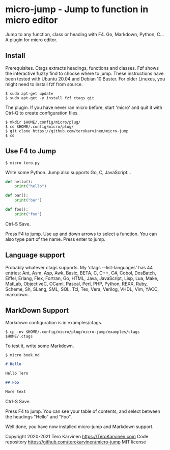 # micro-jump - Jump to function in micro editor

Jump to any function, class or heading with F4. Go, Markdown, Python, C... A plugin for micro editor. 

## Install

Prerequisites. Ctags extracts headings, functions and classes. Fzf shows the interactive fuzzy find to choose where to jump. These instructions have been tested with Ubuntu 20.04 and Debian 10 Buster. For older Linuxes, you might need to install fzf from source. 

	$ sudo apt-get update
	$ sudo apt-get -y install fzf ctags git

The plugin. If you have never ran micro before, start 'micro' and quit it with Ctrl-Q to create configuration files. 

	$ mkdir $HOME/.config/micro/plug/
	$ cd $HOME/.config/micro/plug/
	$ git clone https://github.com/terokarvinen/micro-jump
	$ cd

## Use F4 to Jump

	$ micro tero.py

Write some Python. Jump also supports Go, C, JavaScript...

```python
def hello():
    print("hello")

def bar():
    print("bar")

def foo():
    print("foo")
```

Ctrl-S Save. 

Press F4 to jump. Use up and down arrows to select a function. You can also type part of the name. Press enter to jump.

## Language support

Probably whatever ctags supports. My 'ctags --list-languages' has 44 entries: 
Ant, Asm, Asp, Awk, Basic, BETA, C, C++, C#, Cobol, DosBatch, Eiffel, Erlang, Flex, Fortran, Go, HTML, Java, JavaScript, Lisp, Lua, Make, MatLab, ObjectiveC, OCaml, Pascal, Perl, PHP, Python, REXX, Ruby, Scheme, Sh, SLang, SML, SQL, Tcl, Tex, Vera, Verilog, VHDL, Vim, YACC, markdown. 

## MarkDown Support

Markdown configuration is in examples/ctags. 

	$ cp -nv $HOME/.config/micro/plug/micro-jump/examples/ctags $HOME/.ctags

To test it, write some Markdown.

	$ micro book.md

```markdown
# Hello

Hello Tero

## Foo

More text
```

Ctrl-S Save. 

Press F4 to jump. You can see your table of contents, and select between the headings "Hello" and "Foo". 

Well done, you have now installed micro-jump and Markdown support. 

Copyright 2020-2021 Tero Karvinen https://TeroKarvinen.com
Code repository https://github.com/terokarvinen/micro-jump
MIT license
